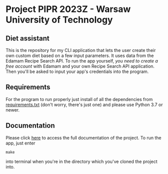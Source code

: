 # Project PIPR 2023Z - Warsaw University of Technology

## Diet assistant

This is the repository for my CLI application that lets the user create their own custom diet based on a few input parameters. It uses data from the Edamam Recipe Search API. To run the app yourself, _you need to create a free account_ with Edamam and your own Recipe Search API application. Then you'll be asked to input your app's credentials into the program.

## Requirements

For the program to run properly just install of all the dependencies from [requirements.txt](requirements.txt) (don't worry, there's just one) and please use Python 3.7 or newer.

## Documentation

Please click [here](documentation.md) to access the full documentation of the project.
To run the app, just enter
```
make
```
into terminal when you're in the directory which you've cloned the project into.
